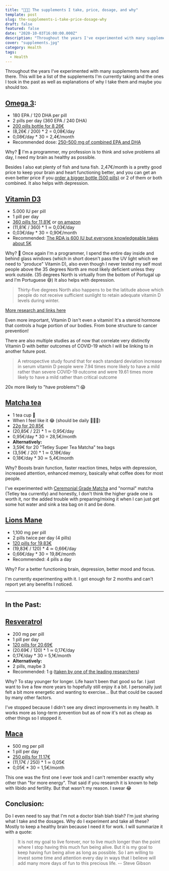 ```yaml
---
title: "💪🏻💊 The supplements I take, price, dosage, and why"
template: post
slug: the-supplements-i-take-price-dosage-why
draft: false
featured: false
date: "2020-10-03T16:00:00.000Z"
description: "Throughout the years I've experimented with many supplements here and there..."
cover: "supplements.jpg"
category: Health
tags:
  - Health
---
```


Throughout the years I've experimented with many supplements here and there. This will be a list of the supplements I'm currently taking and the ones I took in the past as well as explanations of why I take them and maybe you should too.

## [Omega 3](https://www.iherb.com/pr/Now-Foods-Omega-3-180-EPA-120-DHA-200-Softgels/323?rcode=ROD6032):

- 180 EPA / 120 DHA per pill
- 2 pills per day (360 EPA / 240 DHA)
- [200 pills bottle for 8,26€](https://www.iherb.com/pr/Now-Foods-Omega-3-180-EPA-120-DHA-200-Softgels/323?rcode=ROD6032)
- (8,26€ / 200) \* 2 = 0,08€/day
- 0,08€/day \* 30 = 2,4€/month
- Recommended dose: [250–500 mg of combined EPA and DHA](https://www.healthline.com/nutrition/how-much-omega-3#general-guidelines)

Why? 🤔
I'm a programmer, my profession is to think and solve problems all day, I need my brain as healthy as possible.

Besides I also eat plenty of fish and tuna fish.
2,47€/month is a pretty good price to keep your brain and heart functioning better, and you can get an even better price if you [order a bigger bottle (500 pills)](https://www.iherb.com/pr/Now-Foods-Omega-3-Molecularly-Distilled-500-Softgels/18104?rcode=ROD6032) or 2 of them or both combined. It also helps with depression.

## [Vitamin D3](https://www.iherb.com/pr/Source-Naturals-Vitamin-D-3-5-000-IU-240-Capsules/22870?rcode=ROD6032)

- 5.000 IU per pill
- 1 pill per day
- [360 pills for 11,81€](https://www.iherb.com/pr/Source-Naturals-Vitamin-D-3-5-000-IU-240-Capsules/22870?rcode=ROD6032) or [on amazon](https://www.amazon.com/dp/B002LC1INI/?&_encoding=UTF8&tag=rg3102-20&linkCode=ur2&linkId=35725cea0fe72aeddac59932669cf9c9&camp=1789&creative=9325)
- (11,81€ / 360) \* 1 ≃ 0,03€/day
- 0,03€/day \* 30 = 0,90€/month
- Recommended: [The RDA is 600 IU but everyone knowledgeable takes about 5K](https://ods.od.nih.gov/factsheets/VitaminD-Consumer/)

Why? 🤔
Once again I'm a programmer, I spend the entire day inside and behind glass windows (which in short doesn't pass the UV light which we need to "produce" Vitamin D), also even though I never tested my self most people above the 35 degrees North are most likely deficient unless they work outside. (35 degrees North is virtually from the bottom of Portugal up and I'm Portuguese 😅) It also helps with depression.

> Thirty-five degrees North also happens to be the latitude above which people do not receive sufficient sunlight to retain adequate vitamin D levels during winter.

[More research and links here](https://www.grc.com/health/Vitamin-D.htm)

Even more important, Vitamin D isn't even a vitamin! It's a steroid hormone that controls a huge portion of our bodies. From bone structure to cancer prevention!

There are also multiple studies as of now that correlate very distinctly Vitamin D with better outcomes of COVID-19 which I will be linking to in another future post.

<!-- ??? -->

> A retrospective study found that for each standard deviation increase in serum vitamin D people were 7.94 times more likely to have a mild rather than severe COVID-19 outcome and were 19.61 times more likely to have a mild rather than critical outcome

20x more likely to "have problems"! 😱

## [Matcha tea](https://www.iherb.com/pr/Wilderness-Poets-Organic-Ceremonial-Matcha-1-oz-22-g/89733?rcode=ROD6032)

- 1 tea cup 🍵
- When I feel like it 😂 (should be daily 🤷🏻‍♂)
- [22g for 20,85€](https://www.iherb.com/pr/Wilderness-Poets-Organic-Ceremonial-Matcha-1-oz-22-g/89733?rcode=ROD6032)
- (20,85€ / 22) \* 1 ≃ 0,95€/day
- 0,95€/day \* 30 = 28,5€/month
- **Alternatively:**
- 3,59€ for 20 "Tetley Super Tea Matcha" tea bags
- (3,59€ / 20) \* 1 ≃ 0,18€/day
- 0,18€/day \* 30 ≃ 5,4€/month

Why? Boosts brain function, faster reaction times, helps with depression, increased attention, enhanced memory, basically what coffee does for most people.

I've experimented with [Ceremonial Grade Matcha](https://www.iherb.com/pr/Wilderness-Poets-Organic-Ceremonial-Matcha-1-oz-22-g/89733?rcode=ROD6032) and "normal" matcha (Tetley tea currently) and honestly, I don't think the higher grade one is worth it, nor the added trouble with preparing/mixing it when I can just get some hot water and sink a tea bag on it and be done.

## [Lions Mane](https://www.iherb.com/pr/Mushroom-Wisdom-Super-Lion-s-Mane-120-Veggie-Tabs/4963?rcode=ROD6032)

- 1,100 mg per pill
- 2 pills twice per day (4 pills)
- [120 pills for 19,83€](https://www.iherb.com/pr/Mushroom-Wisdom-Super-Lion-s-Mane-120-Veggie-Tabs/4963?rcode=ROD6032)
- (19,83€ / 120) \* 4 ≃ 0,66€/day
- 0,66€/day \* 30 = 19,8€/month
- Recommended: 4 pills a day

Why? For a better functioning brain, depression, better mood and focus.

I'm currently experimenting with it. I got enough for 2 months and can't report yet any benefits I noticed.

---

## In the Past:

## [Resveratrol](https://www.iherb.com/pr/Now-Foods-Natural-Resveratrol-200-mg-120-Veg-Capsules/16093?rcode=ROD6032)

- 200 mg per pill
- 1 pill per day
- [120 pills for 20,69€](https://www.iherb.com/pr/Now-Foods-Natural-Resveratrol-200-mg-120-Veg-Capsules/16093?rcode=ROD6032)
- (20.69€ / 120) \* 1 ≃ 0,17€/day
- 0,17€/day \* 30 = 5,1€/month
- **Alternatively:**
- 2 pills, maybe 3
- Recommended: 1 g ([taken by one of the leading researchers](https://www.youtube.com/watch?v=8bOcCyAtv44))

Why? To stay younger for longer. Life hasn't been that good so far. I just want to live a few more years to hopefully still enjoy it a bit. I personally just felt a bit more energetic and wanting to exercise... But that could be caused by many other factors.

I've stopped because I didn't see any direct improvements in my health. It works more as long-term prevention but as of now it's not as cheap as other things so I stopped it.

## [Maca](https://www.iherb.com/pr/Now-Foods-Maca-500-mg-250-Veg-Capsules/9743)

- 500 mg per pill
- 1 pill per day
- [250 pills for 11,17€](https://www.iherb.com/pr/Now-Foods-Maca-500-mg-250-Veg-Capsules/9743)
- (11,17€ / 250) \* 1 ≃ 0,05€
- 0,05€ \* 30 = 1,5€/month

This one was the first one I ever took and I can't remember exactly why other than "for more energy". That said if you research it is known to help with libido and fertility. But that wasn't my reason. I swear 😂

## Conclusion:

Do I even need to say that I'm not a doctor blah blah blah? I'm just sharing what I take and the dosages.
Why do I experiment and take all these? Mostly to keep a healthy brain because I need it for work. I will summarize it with a quote:

> It is not my goal to live forever, nor to live much longer than the point where I stop having this much fun being alive. But it is my goal to keep having fun being alive as long as possible. So I am willing to invest some time and attention every day in ways that I believe will add many more days of fun to this precious life. -- Steve Gibson
